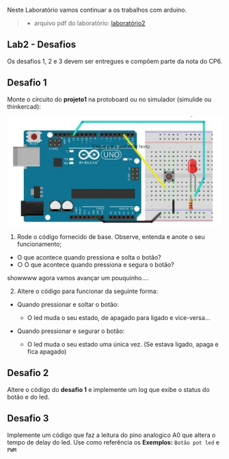 Neste Laboratório vamos continuar a os trabalhos com arduino.
> - arquivo pdf do laboratório: [laboratório2](slides.pdf)

## Lab2 - Desafios

Os desafios 1, 2 e 3 devem ser entregues e compõem parte da nota do CP6.

## Desafio 1

Monte o circuito do **projeto1** na protoboard ou no simulador (simulide ou thinkercad):

![](lab2-desafio1.png)

1. Rode o código fornecido de base. Observe, entenda e anote o seu funcionamento;

- O que acontece quando pressiona e solta o botão?
- ○ O que acontece quando pressiona e segura o botão?

showwww agora vamos avançar um pouquinho….

2. Altere o código para funcionar da seguinte forma:

- Quando pressionar e soltar o botão:
    - O led muda o seu estado, de apagado para ligado e vice-versa…

- Quando pressionar e segurar o botão:
    - O led muda o seu estado uma única vez. (Se estava ligado, apaga e fica
apagado)


## Desafio 2

Altere o código do **desafio 1** e implemente um log que exibe o status do botão e do led.

## Desafio 3

Implemente um código que faz a leitura do pino analogico A0 que altera o tempo de delay do led. Use como referência os **Exemplos:** ``Botão pot led`` e ``PWM``
